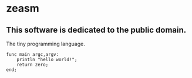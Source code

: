 # zeasm
## This software is dedicated to the public domain.

The tiny programming language.

```
func main argc,argv:
    println "hello world!";
    return zero;
end;
```

